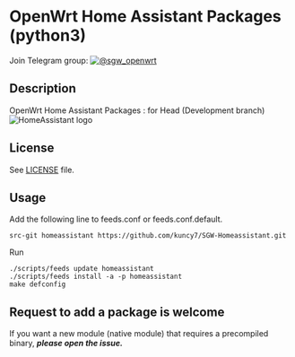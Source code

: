 # OpenWrt Home Assistant Packages (python3) 
Join Telegram group: [![@sgw_openwrt](https://img.shields.io/badge/%F0%9F%92%AC%20Telegram-%40SmartGateway-blue.svg)](https://t.me/sgw_openwrt)

## Description

OpenWrt Home Assistant Packages : for Head (Development branch)
![HomeAssistant logo](https://raw.github.com/home-assistant/home-assistant/master/docs/screenshots.png)

## License

See [LICENSE](LICENSE) file.

## Usage

Add the following line to feeds.conf or feeds.conf.default.
```
src-git homeassistant https://github.com/kuncy7/SGW-Homeassistant.git
```

Run
```
./scripts/feeds update homeassistant
./scripts/feeds install -a -p homeassistant
make defconfig
```

## Request to add a package is welcome
If you want a new module (native module) that requires a precompiled binary, ***please open the issue.***
